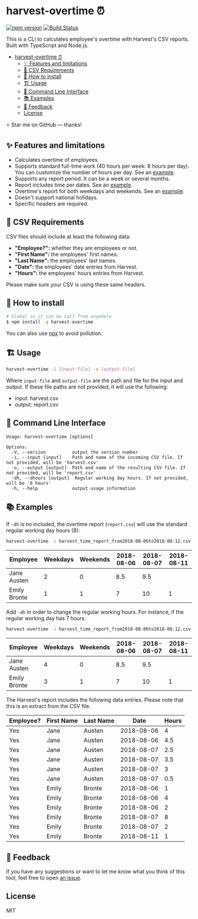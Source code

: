 # harvest-overtime ⏰

[![npm version](https://badge.fury.io/js/harvest-overtime.svg)](https://badge.fury.io/js/harvest-overtime)
[![Build Status](https://github.com/flandrade/harvest-overtime/workflows/harvest-overtime/badge.svg)](https://github.com/flandrade/harvest-overtime/actions)

This is a CLI to calculates employee's overtime with Harvest's CSV reports. Built with TypeScript and Node.js.

- [harvest-overtime ⏰](#harvest-overtime-%e2%8f%b0)
  - [✨ Features and limitations](#%e2%9c%a8-features-and-limitations)
  - [📌 CSV Requirements](#%f0%9f%93%8c-csv-requirements)
  - [🚀 How to install](#%f0%9f%9a%80-how-to-install)
  - [🏗 Usage](#%f0%9f%8f%97-usage)
  - [🔨 Command Line Interface](#%f0%9f%94%a8-command-line-interface)
  - [📚 Examples](#%f0%9f%93%9a-examples)
  - [📣 Feedback](#%f0%9f%93%a3-feedback)
  - [License](#license)

⭐ Star me on GitHub — thanks!

## ✨ Features and limitations

- Calculates overtime of employees.
- Supports standard full-time work (40 hours per week: 8 hours per day). You can customize the number of
  hours per day. See an [example](#examples).
- Supports any report period. It can be a week or several months.
- Report includes time per dates. See an [example](#examples).
- Overtime's report for both weekdays and weekends. See an [example](#examples).
- Doesn't support national holidays.
- Specific headers are required.

## 📌 CSV Requirements

CSV files should include at least the following data:

- **"Employee?":** whether they are employees or not.
- **"First Name":** the employees' first names.
- **"Last Name":** the employees' last names.
- **"Date":** the employees' date entries from Harvest.
- **"Hours":** the employees' hours entries from Harvest.

Please make sure your CSV is using these same headers.

## 🚀 How to install

```bash
# Global so it can be call from anywhere
$ npm install -g harvest-overtime
```

You can also use [npx](https://blog.npmjs.org/post/162869356040/introducing-npx-an-npm-package-runner) to avoid pollution.

## 🏗 Usage

```bash
harvest-overtime -i [input-file] -o [output-file]
```

Where `input-file` and `output-file` are the path and file for the
input and output. If these file paths are not provided, it will
use the following:

- input: harvest.csv
- output: report.csv

## 🔨 Command Line Interface

```
Usage: harvest-overtime [options]

Options:
  -V, --version          output the version number
  -i, --input [input]    Path and name of the incoming CSV file. If not provided, will be 'harvest.csv'
  -o, --output [output]  Path and name of the resulting CSV file. If not provided, will be 'report.csv'
  -dh, --dhours [output]  Regular working day hours. If not provided, will be '8 hours'
  -h, --help             output usage information
```

## 📚 Examples

If `-dh` is no included, the overtime report (`report.csv`) will use the standard regular working day
hours (8):

```bash
harvest-overtime -i harvest_time_report_from2018-08-06to2018-08-12.csv -o report.csv
```

|Employee      | Weekdays | Weekends | 2018-08-06 | 2018-08-07 | 2018-08-11 |
|--------------|----------|----------|------------|------------|------------|
| Jane Austen  | 2        | 0        | 8.5        | 9.5        |            |
| Emily Bronte | 1        | 1        | 7          | 10         | 1          |

Add `-dh` in order to change the regular working hours. For instance, if the regular working day
has 7 hours:

```bash
harvest-overtime -i harvest_time_report_from2018-08-06to2018-08-12.csv -o report.csv -dh 7
```

|Employee      | Weekdays | Weekends | 2018-08-06 | 2018-08-07 | 2018-08-11 |
|--------------|----------|----------|------------|------------|------------|
| Jane Austen  | 4        | 0        | 8.5        | 9.5        |            |
| Emily Bronte | 3        | 1        | 7          | 10         | 1          |

The Harvest's report includes the following data entries. Please note that
this is an extract from the CSV file.

|Employee? | First Name | Last Name | Date       | Hours |
|----------|------------|-----------|------------|-------|
| Yes      | Jane       | Austen    | 2018-08-06 | 4     |
| Yes      | Jane       | Austen    | 2018-08-06 | 4.5   |
| Yes      | Jane       | Austen    | 2018-08-07 | 2.5   |
| Yes      | Jane       | Austen    | 2018-08-07 | 3.5   |
| Yes      | Jane       | Austen    | 2018-08-07 | 3     |
| Yes      | Jane       | Austen    | 2018-08-07 | 0.5   |
| Yes      | Emily      | Bronte    | 2018-08-06 | 1     |
| Yes      | Emily      | Bronte    | 2018-08-06 | 4     |
| Yes      | Emily      | Bronte    | 2018-08-06 | 2     |
| Yes      | Emily      | Bronte    | 2018-08-07 | 8     |
| Yes      | Emily      | Bronte    | 2018-08-07 | 2     |
| Yes      | Emily      | Bronte    | 2018-08-11 | 1     |

## 📣 Feedback
If you have any suggestions or want to let me know what you think of this tool, feel free to open [an issue](https://github.com/flandrade/harvest-overtime/issues).

## License
MIT
